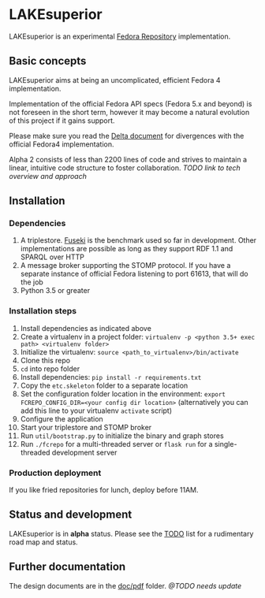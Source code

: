 # LAKEsuperior

LAKEsuperior is an experimental [Fedora Repository](http://fedorarepository.org)
implementation.

## Basic concepts

LAKEsuperior aims at being an uncomplicated, efficient Fedora 4 implementation.

Implementation of the official Fedora API specs (Fedora 5.x and beyond) is not
foreseen in the short term, however it may become a natural evolution of this
project if it gains support.

Please make sure you read the [Delta document](doc/notes/fcrepo4_deltas) for
divergences with the official Fedora4 implementation.

Alpha 2 consists of less than 2200 lines of code and strives to maintain a
linear, intuitive code structure to foster collaboration. *TODO link to tech
overview and approach*

## Installation

### Dependencies

1. A triplestore.
   [Fuseki](https://jena.apache.org/documentation/fuseki2/#download-fuseki)
   is the benchmark used so far in development. Other implementations are
   possible as long as they support RDF 1.1 and SPARQL over HTTP
1. A message broker supporting the STOMP protocol. If you have a separate
   instance of official Fedora listening to port 61613, that will do the job
1. Python 3.5 or greater

### Installation steps

1. Install dependencies as indicated above
1. Create a virtualenv in a project folder:
   `virtualenv -p <python 3.5+ exec path> <virtualenv folder>`
1. Initialize the virtualenv: `source <path_to_virtualenv>/bin/activate`
1. Clone this repo
1. `cd` into repo folder
1. Install dependencies: `pip install -r requirements.txt`
1. Copy the `etc.skeleton` folder to a separate location
1. Set the configuration folder location in the environment:
   `export FCREPO_CONFIG_DIR=<your config dir location>` (alternatively you can
   add this line to your virtualenv `activate` script)
1. Configure the application
1. Start your triplestore and STOMP broker
1. Run `util/bootstrap.py` to initialize the binary and graph stores
1. Run `./fcrepo` for a multi-threaded server or `flask run` for a
   single-threaded development server

### Production deployment

If you like fried repositories for lunch, deploy before 11AM.

## Status and development

LAKEsuperior is in **alpha** status. Please see the [TODO](doc/notes/TODO) list
for a rudimentary road map and status.

## Further documentation

The design documents are in the [doc/pdf](doc/pdf) folder. *@TODO needs update*
